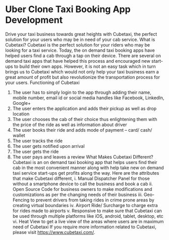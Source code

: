 # Uber Clone Taxi Booking App Development
Drive your taxi business towards great heights with Cubetaxi, the perfect solution for your users who may be in need of your cab service.
What is Cubetaxi?
Cubetaxi is the perfect solution for your riders who may be looking for a taxi service. Today, the on demand taxi booking apps have helped users find a cab through a tap on their device. There are several on demand taxi apps that have helped this process and encouraged new start-ups to build their own apps. However, it is not an easy task which in turn brings us to Cubetaxi which would not only help your taxi business earn a great amount of profit but also revolutionize the transportation process for your users.
Functioning of Cubetaxi
1.	The user has to simply login to the app through adding their name, mobile number, email id or social media handles like Facebook, LinkedIn, Google+
2.	The user enters the application and adds their pickup as well as drop location 
3.	The user chooses the cab of their choice thus enlightening them with the price of the ride as well as information about driver
4.	The user books their ride and adds mode of payment – card/ cash/ wallet
5.	The user tracks the ride
6.	The user gets notified upon arrival 
7.	The user gets the ride
8.	The user pays and leaves a review
What Makes Cubetaxi Different?
Cubetaxi is an on demand taxi booking app that helps users find their cab in  the most convenient manner along with help take new on demand taxi service start-ups get profits along the way.
Here are the attributes that make Cubetaxi different,
i.	Manual Dispatcher Panel for those without a smartphone device to call the business and book a cab
ii.	Open Source Code for business owners to make modifications and customizations as per the changing needs of their business 
iii.	Geo-Fencing to prevent drivers from taking rides in crime prone areas by creating virtual boundaries
iv.	Airport Ride/ Surcharge to charge extra for rides made to airports
v.	Responsive to make sure that Cubetaxi can be used through multiple platforms like iOS, android, tablet, desktop, etc
vi.	Heat View to get a live view of the areas where users are in maximum need of Cubetaxi
If you require more information related to Cubetaxi, please visit https://www.cubetaxi.com/.
